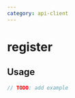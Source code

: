 ```yaml
---
category: api-client
---
```


# register

<!-- PLACEHOLDER_DESCRIPTION -->

## Usage

```ts
// TODO: add example
```
